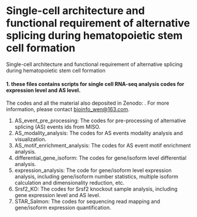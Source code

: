 # Single-cell architecture and functional requirement of alternative splicing during hematopoietic stem cell formation

Single-cell architecture and functional requirement of alternative splicing during hematopoietic stem cell formation

#### 1. these files contains scripts for single cell RNA-seq analysis codes for expression level and AS level. 

The codes and all the material also deposited in Zenodo: . For more information, please contact bioinfo_wen@163.com. 

1. AS_event_pre_processing: The codes for pre-processing of alternative splicing (AS) events ids from MISO.
2. AS_modality_analysis: The codes for AS events modality analysis and visualization.
3. AS_motif_enrichment_analysis: The codes for AS event motif enrichment analysis.
4. differential_gene_isoform: The codes for gene/isoform level  differential analysis.
5. expression_analysis: The code for gene/isoform level  expression analysis, including gene/isoform number statistics, multiple isoform calculation and dimensionality reduction, etc. 
6. Srsf2_KO: The codes for Srsf2 knockout sample analysis, including gene expression level and AS level.
7. STAR_Salmon: The codes for sequencing read mapping and gene/isoform expression quantification.

